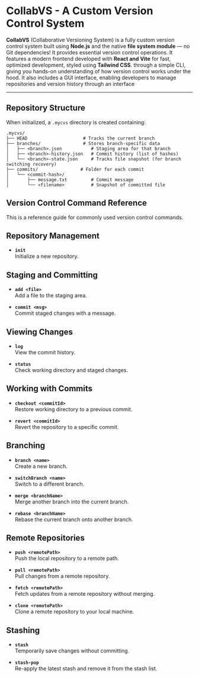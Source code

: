 #  CollabVS - A Custom Version Control System

**CollabVS** (Collaborative Versioning System) is a fully custom version control system built using **Node.js**
and the native **file system module** — no Git dependencies! It provides essential version control operations. It features a modern frontend developed with **React and Vite** for fast, optimized development, styled using **Tailwind CSS**.
through a simple CLI, giving you hands-on understanding of how version control works under the hood.
It also includes a GUI interface, enabling developers to manage repositories and version history through an interface

---

##  Repository Structure

When initialized, a `.mycvs` directory is created containing:

```
.mycvs/
├── HEAD                     # Tracks the current branch
├── branches/                # Stores branch-specific data
│   ├── <branch>.json           # Staging area for that branch
│   ├── <branch>-history.json   # Commit history (list of hashes)
│   └── <branch>-state.json     # Tracks file snapshot (for branch switching recovery)
├── commits/                # Folder for each commit
│   └── <commit-hash>/
│       ├── message.txt         # Commit message
│       └── <filename>          # Snapshot of committed file
```



## Version Control Command Reference

This is a reference guide for commonly used version control commands.

## Repository Management

- **`init`**  
  Initialize a new repository.

## Staging and Committing

- **`add <file>`**  
  Add a file to the staging area.

- **`commit <msg>`**  
  Commit staged changes with a message.

## Viewing Changes

- **`log`**  
  View the commit history.

- **`status`**  
  Check working directory and staged changes.

## Working with Commits

- **`checkout <commitId>`**  
  Restore working directory to a previous commit.

- **`revert <commitId>`**  
  Revert the repository to a specific commit.

## Branching

- **`branch <name>`**  
  Create a new branch.

- **`switchBranch <name>`**  
  Switch to a different branch.

- **`merge <branchName>`**  
  Merge another branch into the current branch.

- **`rebase <branchName>`**  
  Rebase the current branch onto another branch.

## Remote Repositories

- **`push <remotePath>`**  
  Push the local repository to a remote path.

- **`pull <remotePath>`**  
  Pull changes from a remote repository.

- **`fetch <remotePath>`**  
  Fetch updates from a remote repository without merging.

- **`clone <remotePath>`**  
  Clone a remote repository to your local machine.

## Stashing

- **`stash`**  
  Temporarily save changes without committing.

- **`stash-pop`**  
  Re-apply the latest stash and remove it from the stash list.


